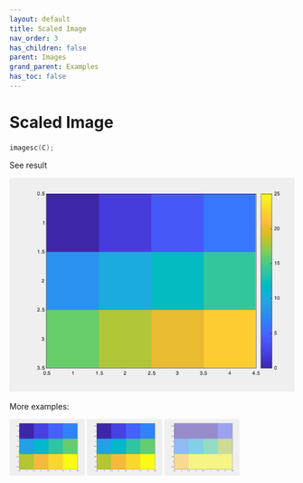 ```yaml
---
layout: default
title: Scaled Image
nav_order: 3
has_children: false
parent: Images
grand_parent: Examples
has_toc: false
---
```

# Scaled Image

```cpp
imagesc(C);
```


See result

[![example_imagesc_1](imagesc/imagesc_1.png)](https://github.com/alandefreitas/matplotplusplus/blob/master/examples/images/imagesc/imagesc_1.cpp)

More examples:
    
[![example_imagesc_2](imagesc/imagesc_2_thumb.png)](https://github.com/alandefreitas/matplotplusplus/blob/master/examples/images/imagesc/imagesc_2.cpp)  [![example_imagesc_3](imagesc/imagesc_3_thumb.png)](https://github.com/alandefreitas/matplotplusplus/blob/master/examples/images/imagesc/imagesc_3.cpp)  [![example_imagesc_4](imagesc/imagesc_4_thumb.png)](https://github.com/alandefreitas/matplotplusplus/blob/master/examples/images/imagesc/imagesc_4.cpp)
  




<!-- Generated with mdsplit: https://github.com/alandefreitas/mdsplit -->
